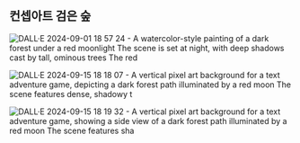 컨셉아트 검은 숲
-----------
![DALL·E 2024-09-01 18 57 24 - A watercolor-style painting of a dark forest under a red moonlight  The scene is set at night, with deep shadows cast by tall, ominous trees  The red ](https://github.com/user-attachments/assets/c15895a6-9b02-4c69-b260-db22a7bb2a3b)

![DALL·E 2024-09-15 18 18 07 - A vertical pixel art background for a text adventure game, depicting a dark forest path illuminated by a red moon  The scene features dense, shadowy t](https://github.com/user-attachments/assets/91bd10e5-6f89-4522-a17d-1bd3b3414b2d)

![DALL·E 2024-09-15 18 19 32 - A vertical pixel art background for a text adventure game, showing a side view of a dark forest path illuminated by a red moon  The scene features sha](https://github.com/user-attachments/assets/572970d1-fed6-4dde-bf53-7cca0caad4c8)
